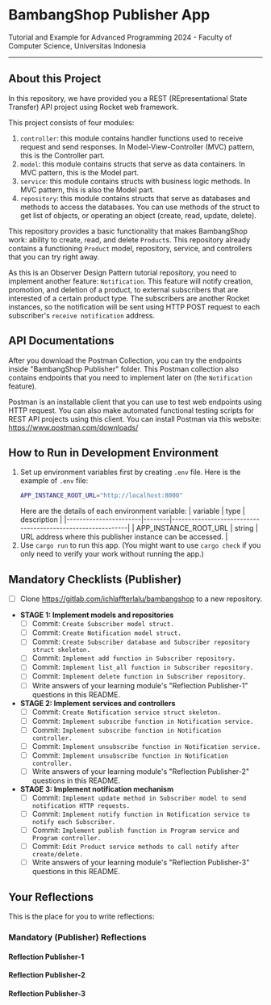 # BambangShop Publisher App
Tutorial and Example for Advanced Programming 2024 - Faculty of Computer Science, Universitas Indonesia

---

## About this Project
In this repository, we have provided you a REST (REpresentational State Transfer) API project using Rocket web framework.

This project consists of four modules:
1.  `controller`: this module contains handler functions used to receive request and send responses.
    In Model-View-Controller (MVC) pattern, this is the Controller part.
2.  `model`: this module contains structs that serve as data containers.
    In MVC pattern, this is the Model part.
3.  `service`: this module contains structs with business logic methods.
    In MVC pattern, this is also the Model part.
4.  `repository`: this module contains structs that serve as databases and methods to access the databases.
    You can use methods of the struct to get list of objects, or operating an object (create, read, update, delete).

This repository provides a basic functionality that makes BambangShop work: ability to create, read, and delete `Product`s.
This repository already contains a functioning `Product` model, repository, service, and controllers that you can try right away.

As this is an Observer Design Pattern tutorial repository, you need to implement another feature: `Notification`.
This feature will notify creation, promotion, and deletion of a product, to external subscribers that are interested of a certain product type.
The subscribers are another Rocket instances, so the notification will be sent using HTTP POST request to each subscriber's `receive notification` address.

## API Documentations

[//]: # (You can download the Postman Collection JSON here: https://ristek.link/AdvProgWeek7Postman)

After you download the Postman Collection, you can try the endpoints inside "BambangShop Publisher" folder.
This Postman collection also contains endpoints that you need to implement later on (the `Notification` feature).

Postman is an installable client that you can use to test web endpoints using HTTP request.
You can also make automated functional testing scripts for REST API projects using this client.
You can install Postman via this website: https://www.postman.com/downloads/

## How to Run in Development Environment
1.  Set up environment variables first by creating `.env` file.
    Here is the example of `.env` file:
    ```bash
    APP_INSTANCE_ROOT_URL="http://localhost:8000"
    ```
    Here are the details of each environment variable:
    | variable              | type   | description                                                |
    |-----------------------|--------|------------------------------------------------------------|
    | APP_INSTANCE_ROOT_URL | string | URL address where this publisher instance can be accessed. |
2.  Use `cargo run` to run this app.
    (You might want to use `cargo check` if you only need to verify your work without running the app.)

## Mandatory Checklists (Publisher)
-   [ ] Clone https://gitlab.com/ichlaffterlalu/bambangshop to a new repository.
-   **STAGE 1: Implement models and repositories**
    -   [ ] Commit: `Create Subscriber model struct.`
    -   [ ] Commit: `Create Notification model struct.`
    -   [ ] Commit: `Create Subscriber database and Subscriber repository struct skeleton.`
    -   [ ] Commit: `Implement add function in Subscriber repository.`
    -   [ ] Commit: `Implement list_all function in Subscriber repository.`
    -   [ ] Commit: `Implement delete function in Subscriber repository.`
    -   [ ] Write answers of your learning module's "Reflection Publisher-1" questions in this README.
-   **STAGE 2: Implement services and controllers**
    -   [ ] Commit: `Create Notification service struct skeleton.`
    -   [ ] Commit: `Implement subscribe function in Notification service.`
    -   [ ] Commit: `Implement subscribe function in Notification controller.`
    -   [ ] Commit: `Implement unsubscribe function in Notification service.`
    -   [ ] Commit: `Implement unsubscribe function in Notification controller.`
    -   [ ] Write answers of your learning module's "Reflection Publisher-2" questions in this README.
-   **STAGE 3: Implement notification mechanism**
    -   [ ] Commit: `Implement update method in Subscriber model to send notification HTTP requests.`
    -   [ ] Commit: `Implement notify function in Notification service to notify each Subscriber.`
    -   [ ] Commit: `Implement publish function in Program service and Program controller.`
    -   [ ] Commit: `Edit Product service methods to call notify after create/delete.`
    -   [ ] Write answers of your learning module's "Reflection Publisher-3" questions in this README.

## Your Reflections
This is the place for you to write reflections:

### Mandatory (Publisher) Reflections

#### Reflection Publisher-1

#### Reflection Publisher-2

#### Reflection Publisher-3
